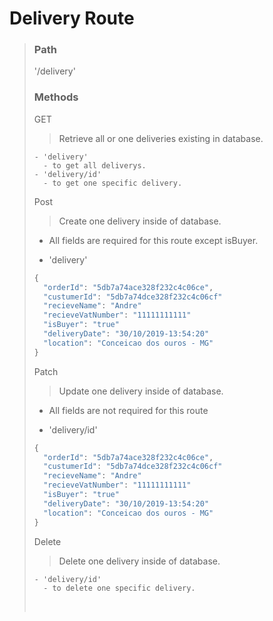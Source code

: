 # Delivery Route

> ### Path
> '/delivery'
>
> ### Methods
> GET
> > Retrieve all or one deliveries existing in database.
>
>```
> - 'delivery'
>   - to get all deliverys.
> - 'delivery/id'
>   - to get one specific delivery.
> ```
>
> Post
> > Create one delivery inside of database.
>
>- All fields are required for this route except isBuyer.
>
> - 'delivery'
>
> ```javascript
> {
>   "orderId": "5db7a74ace328f232c4c06ce",
>   "custumerId": "5db7a74dce328f232c4c06cf"
>   "recieveName": "Andre"
>   "recieveVatNumber": "11111111111"
>   "isBuyer": "true"
>   "deliveryDate": "30/10/2019-13:54:20"
>   "location": "Conceicao dos ouros - MG"
> }
> ```
>
> Patch
> > Update one delivery inside of database.
>
>- All fields are not required for this route
>
> - 'delivery/id'
>
> ```javascript
> {
>   "orderId": "5db7a74ace328f232c4c06ce",
>   "custumerId": "5db7a74dce328f232c4c06cf"
>   "recieveName": "Andre"
>   "recieveVatNumber": "11111111111"
>   "isBuyer": "true"
>   "deliveryDate": "30/10/2019-13:54:20"
>   "location": "Conceicao dos ouros - MG"
> }
> ```
>
> Delete
> > Delete one delivery inside of database.
>
>```
> - 'delivery/id'
>   - to delete one specific delivery.
> ```
>
> <br>

